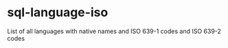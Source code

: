 # sql-language-iso
List of all languages with native names and ISO 639-1 codes and ISO 639-2 codes 

